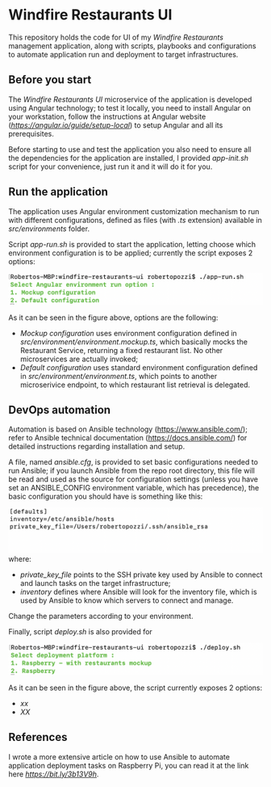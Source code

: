 # Windfire Restaurants UI
This repository holds the code for UI of my *Windfire Restaurants* management application, along with scripts, playbooks and configurations to automate application run and deployment to target infrastructures.

## Before you start
The *Windfire Restaurants UI* microservice of the application is developed using Angular technology; to test it locally, you need to install Angular on your workstation, follow the instructions at Angular website (*https://angular.io/guide/setup-local*) to setup Angular and all its prerequisites.

Before starting to use and test the application you also need to ensure all the dependencies for the application are installed, I provided *app-init.sh* script for your convenience, just run it and it will do it for you.

## Run the application
The application uses Angular environment customization mechanism to run with different configurations, defined as files (with *.ts* extension) available in *src/environments* folder.

Script *app-run.sh* is provided to start the application, letting choose which environment configuration is to be applied; currently the script exposes 2 options:

![](images/app-run.png)

As it can be seen in the figure above, options are the following:
* *Mockup configuration* uses environment configuration defined in *src/environment/environment.mockup.ts*, which basically mocks the Restaurant Service, returning a fixed restaurant list. No other microservices are actually invoked;
* *Default configuration* uses standard environment configuration defined in *src/environment/environment.ts*, which points to another microserivice endpoint, to which restaurant list retrieval is delegated.

## DevOps automation
Automation is based on Ansible technology (https://www.ansible.com/); refer to Ansible technical documentation (https://docs.ansible.com/) for detailed instructions regarding installation and setup.

A file, named *ansible.cfg*, is provided to set basic configurations needed to run Ansible; if you launch Ansible from the repo root directory, this file will be read and used as the source for configuration settings (unless you have set an ANSIBLE_CONFIG environment variable, which has precedence), the basic configuration you should have is something like this:

![](images/ansible-config.png)
where:

* *private_key_file* points to the SSH private key used by Ansible to connect and launch tasks on the target infrastructure;
* *inventory* defines where Ansible will look for the inventory file, which is used by Ansible to know which servers to connect and manage.

Change the parameters according to your environment.

Finally, script *deploy.sh* is also provided for 

![](images/deploy.png)

As it can be seen in the figure above, the script currently exposes 2 options:
* *xx*
* *XX*

## References
I wrote a more extensive article on how to use Ansible to automate application deployment tasks on Raspberry Pi, you can read it at the link here *https://bit.ly/3b13V9h*.